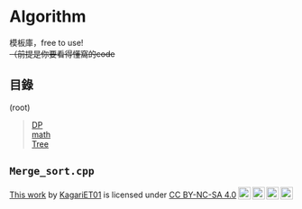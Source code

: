 <link id="style_css" rel="stylesheet" type="text/css" href="/Algorithm/style.css">

# Algorithm

模板庫，free to use!  
~~（前提是你要看得懂窩的code~~

## 目錄
(root)
> [DP](./DP/)  
> [math](./math/)  
> [Tree](./Tree/)  

## `Merge_sort.cpp`

<script src="https://gist.github.com/KagariET01/a1cdcd6bc9d428112046f1f7dc583df7.js"></script>












 <p xmlns:cc="http://creativecommons.org/ns#" ><a rel="cc:attributionURL" href="https://github.com/KagariET01/Algorithm">This work</a> by <a rel="cc:attributionURL dct:creator" property="cc:attributionName" href="https://kagariet01.github.io/about">KagariET01</a> is licensed under <a href="http://creativecommons.org/licenses/by-nc-sa/4.0/?ref=chooser-v1" target="_blank" rel="license noopener noreferrer" style="display:inline-block;">CC BY-NC-SA 4.0<img style="height:22px!important;margin-left:3px;vertical-align:text-bottom;" src="https://mirrors.creativecommons.org/presskit/icons/cc.svg?ref=chooser-v1"><img style="height:22px!important;margin-left:3px;vertical-align:text-bottom;" src="https://mirrors.creativecommons.org/presskit/icons/by.svg?ref=chooser-v1"><img style="height:22px!important;margin-left:3px;vertical-align:text-bottom;" src="https://mirrors.creativecommons.org/presskit/icons/nc.svg?ref=chooser-v1"><img style="height:22px!important;margin-left:3px;vertical-align:text-bottom;" src="https://mirrors.creativecommons.org/presskit/icons/sa.svg?ref=chooser-v1"></a></p> 